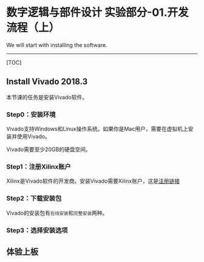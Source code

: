# 数字逻辑与部件设计 实验部分-01.开发流程（上）

We will start with installing the software.

------

[TOC]

## Install Vivado 2018.3

本节课的任务是安装Vivado软件。

### Step0：安装环境

Vivado支持Windows和Linux操作系统。如果你是Mac用户，需要在虚拟机上安装并使用Vivado。

Vivado需要至少20GB的硬盘空间。

### Step1：注册Xilinx账户

Xilinx是Vivado软件的开发商。安装Vivado需要Xilinx账户，这是[注册链接](https://china.xilinx.com/registration/create-account.html)

### Step2：下载安装包

Vivado的安装包有`在线安装`和`完整安装`两种。

### Step3：选择安装选项



## 体验上板